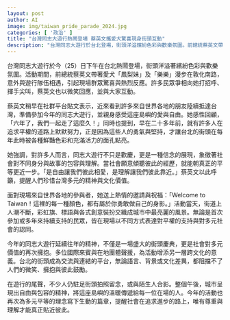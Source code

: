```yaml
---
layout: post
author: AI
image: img/taiwan_pride_parade_2024.jpg
categories: [ '政治' ]
title: "台灣同志大遊行熱鬧登場 蔡英文攜愛犬驚喜現身街頭互動"  
description: "台灣同志大遊行於台北登場，街頭洋溢繽紛色彩與歡樂氛圍。前總統蔡英文帶著愛犬漫步意外遇上遊行隊伍，引發民眾熱烈反應。她感性回顧平權歷程，呼籲珍惜多元精神與文化價值，並向來自世界各地的參與者送上祝福，活動展現自由、包容與跨文化交流的城市風景。"  "
---
```

台灣同志大遊行於今（25）日下午在台北熱鬧登場，街頭洋溢著繽紛色彩與歡樂氛圍。活動期間，前總統蔡英文帶著愛犬「鳳梨妹」及「樂樂」漫步在敦化南路，意外與遊行隊伍相遇，引起現場群眾驚喜與熱烈反應。許多民眾爭相向她打招呼、揮手尖叫，蔡英文也以微笑回應，並與大家互動。  

蔡英文稍早在社群平台貼文表示，近來看到許多來自世界各地的朋友陸續抵達台灣，準備參加今年的同志大遊行，並親身感受這座島嶼的愛與自由。她感性回顧，「六年了，我們一起走了這麼久！」同時也提到，早在二十多年前，就有許多人在追求平權的道路上默默努力，正是因為這些人的勇氣與堅持，才讓台北的街頭在每年此時被各種鮮豔色彩和充滿活力的面孔點亮。  

她強調，對許多人而言，同志大遊行不只是歡慶，更是一種信念的展現，象徵著社會對不同身分與故事的包容與理解。當社會願意傾聽彼此的經歷，就能朝真正的平等更近一步。「是自由讓我們彼此相愛，是理解讓我們彼此靠近。」蔡英文以此呼籲，提醒人們珍惜台灣多元的精神與文化價值。  

面對現場來自世界各地的參與者，她送上熱情的邀請與祝福：「Welcome to Taiwan！這裡的每一種顏色，都有屬於你勇敢做自己的身影。」活動當天，街道上人潮不斷，彩虹旗、標語與各式創意裝扮交織成城市中最亮麗的風景。無論是首次參加或多年來持續支持的民眾，皆在現場以不同方式表達對平權的支持與對多元社會的認同。  

今年的同志大遊行延續往年的精神，不僅是一場盛大的街頭慶典，更是社會對多元價值的再次擁抱。多位國際來賓與在地團體聲援，為活動增添另一層跨文化的意義。台北的街頭成為交流與連結的平台，無論語言、背景或文化差異，都阻擋不了人們的微笑、擁抱與彼此鼓勵。  

在遊行的尾聲，不少人仍駐足街頭拍照留念，或與陌生人合影。整個午後，城市呈現出自由與包容的精神，將這座島嶼的溫暖傳遞給每一位在場的人。今年的活動也再次為多元平等的理念寫下生動的篇章，提醒社會在追求進步的路上，唯有尊重與理解才能真正貼近彼此。  